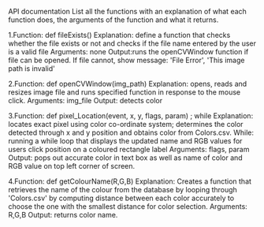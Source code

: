 API documentation
List all the functions with an explanation of what each function does, the arguments of the function and what it returns.


1.Function: def fileExists()
Explanation: define a function that checks whether the file exists or not and checks if the file name entered by the user is a valid file
Arguments: none
Output:runs the openCVWindow function if file can be opened. If file cannot, show message: 'File Error', 'This image path is invalid'


2.Function: def openCVWindow(img_path)
Explanation: opens, reads and resizes image file and runs specified function in response to the mouse click.
Arguments: img_file
Output: detects color

3.Function: def pixel_Location(event, x, y, flags, param) ; while
Explanation: locates exact pixel using color co-ordinate system; determines the color detected through x and y position and obtains color from Colors.csv. 
While: running a while loop that displays the updated name and RGB values for users click position on a coloured rectangle label
Arguments: flags, param
Output: pops out accurate color in text box as well as name of color and RGB value on top left corner of screen.

4.Function: def getColourName(R,G,B)
Explanation: Creates a function that retrieves the name of the colour from the database by looping through 'Colors.csv' 
by computing distance between each color accurately to choose the one with the smallest distance for color selection.
Arguments: R,G,B
Output: returns color name.




